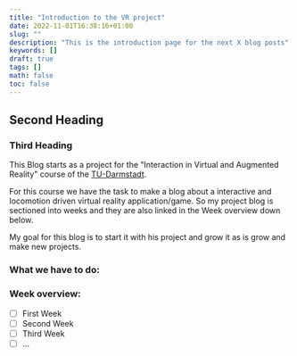 ```yaml
---
title: "Introduction to the VR project"
date: 2022-11-01T16:38:16+01:00
slug: ""
description: "This is the introduction page for the next X blog posts"
keywords: []
draft: true
tags: []
math: false
toc: false
---
```



## Second Heading
### Third Heading

This Blog starts as a project for the "Interaction in Virtual and Augmented Reality" course of the [TU-Darmstadt](https://www.tu-darmstadt.de/). 

For this course we have the task to make a blog about a interactive and locomotion driven virtual reality application/game. So my project blog is sectioned into weeks and they are also linked in the Week overview down below. 

My goal for this blog is to start it with his project and grow it as is grow and make new projects.




### What we have to do:



### Week overview:
- [ ] First Week
- [ ] Second Week
- [ ] Third Week
- [ ] ...
